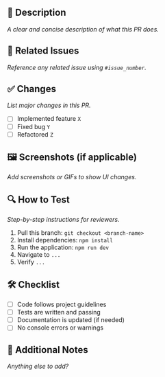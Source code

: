 ## 🚀 Description
_A clear and concise description of what this PR does._

## 🔗 Related Issues
_Reference any related issue using `#issue_number`._

## ✅ Changes
_List major changes in this PR._
- [ ] Implemented feature `X`
- [ ] Fixed bug `Y`
- [ ] Refactored `Z`

## 🖼 Screenshots (if applicable)
_Add screenshots or GIFs to show UI changes._

## 🔍 How to Test
_Step-by-step instructions for reviewers._
1. Pull this branch: `git checkout <branch-name>`
2. Install dependencies: `npm install`
3. Run the application: `npm run dev`
4. Navigate to `...`
5. Verify `...`

## 🛠 Checklist
- [ ] Code follows project guidelines
- [ ] Tests are written and passing
- [ ] Documentation is updated (if needed)
- [ ] No console errors or warnings

## 📝 Additional Notes
_Anything else to add?_
